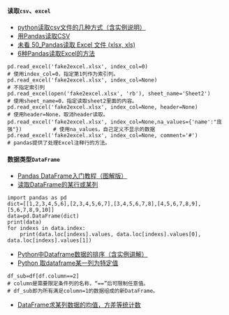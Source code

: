 
#### 读取`csv`、`excel`
* [python读取csv文件的几种方式（含实例说明）](https://blog.csdn.net/qq_43160348/article/details/124331781)
* [用Pandas读取CSV](https://blog.csdn.net/sirobot/article/details/126177390)
* [未看 50_Pandas读取 Excel 文件 (xlsx, xls)](https://blog.csdn.net/qq_18351157/article/details/124865696)
* [6种Pandas读取Excel的方法](https://baijiahao.baidu.com/s?id=1737230506657192730&wfr=spider&for=pc)
```
pd.read_excel('fake2excel.xlsx', index_col=0)                               # 使用index_col=0，指定第1列作为索引列。
pd.read_excel('fake2excel.xlsx', index_col=None)                             # 不指定索引列
pd.read_excel(open('fake2excel.xlsx', 'rb'), sheet_name='Sheet2')               # 使用sheet_name=0，指定读取sheet2里面的内容。
pd.read_excel('fake2excel.xlsx', index_col=None, header=None)                       # 使用header=None，取消header读取。
pd.read_excel('fake2excel.xlsx', index_col=None,na_values={'name':"庞强"})          # 使用na_values，自己定义不显示的数据
pd.read_excel('fake2excel.xlsx', index_col=None, comment='#')                   # pandas提供了处理Excel注释行的方法。

```


#### 数据类型`DataFrame`
* [Pandas DataFrame入门教程（图解版）](http://c.biancheng.net/pandas/dataframe.html)
* [读取DataFrame的某行或某列](https://blog.csdn.net/weixin_44709340/article/details/122538469)
```
import pandas as pd
dict=[[1,2,3,4,5,6],[2,3,4,5,6,7],[3,4,5,6,7,8],[4,5,6,7,8,9],[5,6,7,8,9,10]]
data=pd.DataFrame(dict)
print(data)
for indexs in data.index:
    print(data.loc[indexs].values, data.loc[indexs].values[0], data.loc[indexs].values[1])
```
* [Python中Dataframe数据的排序（含实例讲解）](https://blog.csdn.net/wzk4869/article/details/126370595)
* [Python 取dataframe某一列为特定值](https://blog.csdn.net/weixin_42788078/article/details/109294575)
```
df_sub=df[df.column==2]
# column是需要限定条件列的名称，“==”后可限制任意值。
# df_sub即为所有满足column=1的数据组成的新DataFrame。
```
* [DataFrame求某列数据的均值，方差等统计数](https://blog.csdn.net/qq_53817374/article/details/123387027)

